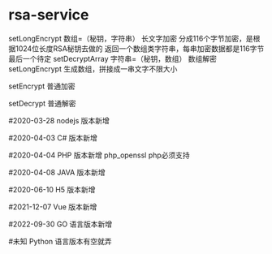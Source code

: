 # rsa-service

setLongEncrypt  数组=（秘钥，字符串）
 长文字加密 分成116个字节加密，是根据1024位长度RSA秘钥去做的
 返回一个数组类字符串，每串加密数据都是116字节 最后一个待定
setDecryptArray   字符串=（秘钥，数组）
数组解密 setLongEncrypt 生成数组，拼接成一串文字不限大小

setEncrypt 普通加密

setDecrypt 普通解密

#2020-03-28
nodejs 版本新增


#2020-04-03
C# 版本新增


#2020-04-04
PHP 版本新增 php_openssl php必须支持


#2020-04-08
JAVA 版本新增 

#2020-06-10
H5 版本新增 


#2021-12-07
Vue 版本新增 

#2022-09-30
GO 语言版本新增 

#未知
Python 语言版本有空就弄